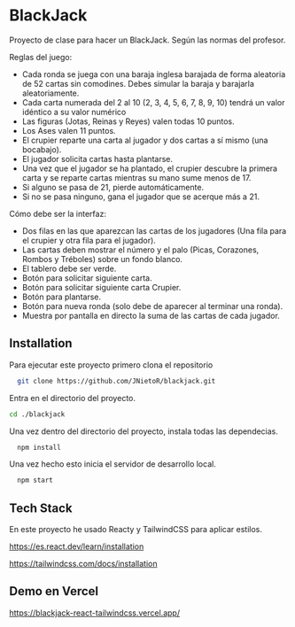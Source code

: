
# BlackJack

Proyecto de clase para hacer un BlackJack. Según las normas del profesor.

Reglas del juego:

   - Cada ronda se juega con una baraja inglesa barajada de forma aleatoria de 52 cartas sin comodines.
        Debes simular la baraja y barajarla aleatoriamente. 
   - Cada carta numerada del 2 al 10 (2, 3, 4, 5, 6, 7, 8, 9, 10) tendrá un valor idéntico a su valor numérico
   - Las figuras (Jotas, Reinas y Reyes) valen todas 10 puntos.
   - Los Ases valen 11 puntos.
   - El crupier reparte una carta al jugador y dos cartas a sí mismo (una bocabajo).
   - El jugador solicita cartas hasta plantarse.
   - Una vez que el jugador se ha plantado, el crupier descubre la primera carta y se reparte cartas mientras su mano sume menos de 17.
   - Si alguno se pasa de 21, pierde automáticamente.
   - Si no se pasa ninguno, gana el jugador que se acerque más a 21.

Cómo debe ser la interfaz:

   - Dos filas en las que aparezcan las cartas de los jugadores (Una fila para el crupier y otra fila para el jugador).
   - Las cartas deben mostrar el número y el palo (Picas, Corazones, Rombos y Tréboles) sobre un fondo blanco.
   -  El tablero debe ser verde.
   - Botón para solicitar siguiente carta.
   - Botón para solicitar siguiente carta Crupier.
   - Botón para plantarse.
   - Botón para nueva ronda (solo debe de aparecer al terminar una ronda).
   - Muestra por pantalla en directo la suma de las cartas de cada jugador.





## Installation

Para ejecutar este proyecto primero clona el repositorio

```bash
  git clone https://github.com/JNietoR/blackjack.git
```
Entra en el directorio del proyecto.

```bash
cd ./blackjack
```
Una vez dentro del directorio del proyecto, instala todas las dependecias.

```bash
  npm install
```
Una vez hecho esto inicia el servidor de desarrollo local. 
```bash
  npm start
```

## Tech Stack

En este proyecto he usado Reacty y TailwindCSS para aplicar estilos.

https://es.react.dev/learn/installation

https://tailwindcss.com/docs/installation
## Demo en Vercel

https://blackjack-react-tailwindcss.vercel.app/

